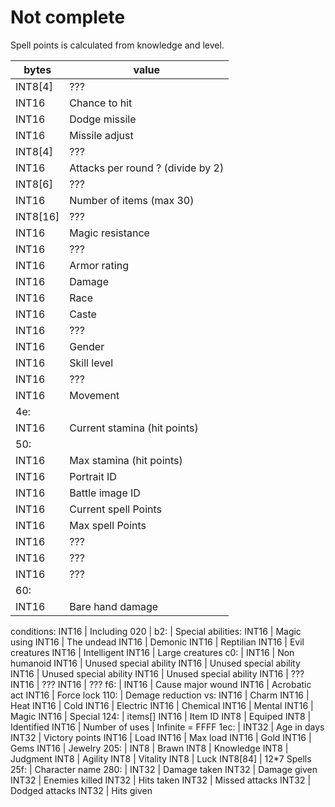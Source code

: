 # Not complete

Spell points is calculated from knowledge and level.

bytes | value
---|---
INT8[4] | ??? 
INT16 | Chance to hit
INT16 | Dodge missile
INT16 | Missile adjust
INT8[4] | ???
INT16 | Attacks per round ? (divide by 2)
INT8[6] | ???
INT16 | Number of items (max 30)
INT8[16] | ???
INT16 | Magic resistance
INT16 | ???
INT16 | Armor rating
INT16 | Damage
INT16 | Race
INT16 | Caste
INT16 | ???
INT16 | Gender
INT16 | Skill level
INT16 | ???
INT16 | Movement
4e: |
INT16 | Current stamina (hit points)
50: |
INT16 | Max stamina (hit points)
INT16 | Portrait ID
INT16 | Battle image ID
INT16 | Current spell Points
INT16 | Max spell Points
INT16 | ???
INT16 | ???
INT16 | ???
60: |
INT16 | Bare hand damage
conditions:
INT16 | 
Including 020 |
b2: |
Special abilities:
INT16 | Magic using
INT16 | The undead
INT16 | Demonic
INT16 | Reptilian
INT16 | Evil creatures
INT16 | Intelligent
INT16 | Large creatures
c0: |
INT16 | Non humanoid
INT16 | Unused special ability
INT16 | Unused special ability
INT16 | Unused special ability
INT16 | Unused special ability
INT16 | ???
INT16 | ???
INT16 | ???
f6: |
INT16 | Cause major wound
INT16 | Acrobatic act
INT16 | Force lock
110: |
Demage reduction vs:
INT16 | Charm
INT16 | Heat
INT16 | Cold
INT16 | Electric
INT16 | Chemical
INT16 | Mental
INT16 | Magic
INT16 | Special
124: |
items[]
INT16 | Item ID
INT8 | Equiped
INT8 | Identified
INT16 | Number of uses | Infinite = FFFF
1ec: |
INT32 | Age in days
INT32 | Victory points
INT16 | Load
INT16 | Max load
INT16 | Gold
INT16 | Gems
INT16 | Jewelry
205: |
INT8 | Brawn
INT8 | Knowledge
INT8 | Judgment
INT8 | Agility
INT8 | Vitality
INT8 | Luck
INT8[84] | 12*7 Spells
25f: |
Character name
280: |
INT32 | Damage taken
INT32 | Damage given
INT32 | Enemies killed
INT32 | Hits taken
INT32 | Missed attacks
INT32 | Dodged attacks
INT32 | Hits given
